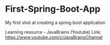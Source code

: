 # First-Spring-Boot-App
My first shot at creating a spring boot application

Learning resource - JavaBrains (Youtube)
Link: https://www.youtube.com/c/JavaBrainsChannel
